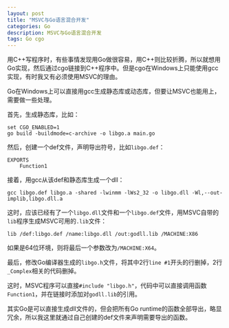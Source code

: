```yaml
---
layout: post
title: "MSVC与Go语言混合开发"
categories: Go
description: MSVC与Go语言混合开发
tags: Go cgo
---
```


用C++写程序时，有些事情发现用Go做很容易，用C++则比较折腾，所以就想用Go实现，然后通过cgo链接到C++程序中。但是cgo在Windows上只能使用gcc实现，有时我又有必须使用MSVC的理由。

Go在Windows上可以直接用gcc生成静态库或动态库，但要让MSVC也能用上，需要做一些处理。

首先，生成静态库，比如：

```
set CGO_ENABLED=1
go build -buildmode=c-archive -o libgo.a main.go
```

然后，创建一个def文件，声明导出符号，比如`libgo.def`：

```
EXPORTS
    Function1
```

接着，用gcc从该def和静态库生成一个dll：

```
gcc libgo.def libgo.a -shared -lwinmm -lWs2_32 -o libgo.dll -Wl,--out-implib,libgo.dll.a
```

这时，应该已经有了一个`libgo.dll`文件和一个`libgo.def`文件，用MSVC自带的`lib`程序生成MSVC可用的`.lib`文件：

```
lib /def:libgo.def /name:libgo.dll /out:godll.lib /MACHINE:X86
```

如果是64位环境，则将最后一个参数改为`/MACHINE:X64`。

最后，修改Go编译器生成的`libgo.h`文件，将其中2行`line #1`开头的行删掉，2行`_Complex`相关的代码删掉。

这时，MSVC程序可以直接`#include "libgo.h"`，代码中可以直接调用函数`Function1`，并在链接时添加对`godll.lib`的引用。

其实Go是可以直接生成dll文件的，但会把所有Go runtime的函数全部导出，略显冗余，所以我这里就通过自己创建的def文件来声明需要导出的函数。